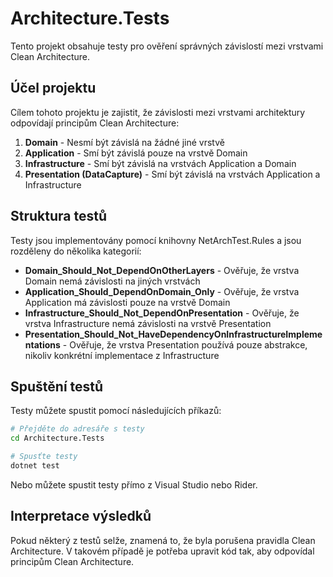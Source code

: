 # Architecture.Tests

Tento projekt obsahuje testy pro ověření správných závislostí mezi vrstvami Clean Architecture.

## Účel projektu

Cílem tohoto projektu je zajistit, že závislosti mezi vrstvami architektury odpovídají principům Clean Architecture:

1. **Domain** - Nesmí být závislá na žádné jiné vrstvě
2. **Application** - Smí být závislá pouze na vrstvě Domain
3. **Infrastructure** - Smí být závislá na vrstvách Application a Domain
4. **Presentation (DataCapture)** - Smí být závislá na vrstvách Application a Infrastructure

## Struktura testů

Testy jsou implementovány pomocí knihovny NetArchTest.Rules a jsou rozděleny do několika kategorií:

- **Domain_Should_Not_DependOnOtherLayers** - Ověřuje, že vrstva Domain nemá závislosti na jiných vrstvách
- **Application_Should_DependOnDomain_Only** - Ověřuje, že vrstva Application má závislosti pouze na vrstvě Domain
- **Infrastructure_Should_Not_DependOnPresentation** - Ověřuje, že vrstva Infrastructure nemá závislosti na vrstvě Presentation
- **Presentation_Should_Not_HaveDependencyOnInfrastructureImplementations** - Ověřuje, že vrstva Presentation používá pouze abstrakce, nikoliv konkrétní implementace z Infrastructure

## Spuštění testů

Testy můžete spustit pomocí následujících příkazů:

```bash
# Přejděte do adresáře s testy
cd Architecture.Tests

# Spusťte testy
dotnet test
```

Nebo můžete spustit testy přímo z Visual Studio nebo Rider.

## Interpretace výsledků

Pokud některý z testů selže, znamená to, že byla porušena pravidla Clean Architecture. V takovém případě je potřeba upravit kód tak, aby odpovídal principům Clean Architecture.
